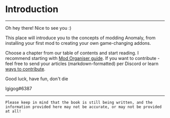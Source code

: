 # Introduction

___

Oh hey there! Nice to see you :)

This place will introduce you to the concepts of modding Anomaly, from installing your first mod to creating your own game-changing addons.

Choose a chapter from our table of contents and start reading. I recommend starting with [Mod Organiser guide](tutorials/getting-started/installing-mo2.md). If you want to contribute - feel free to send your articles (markdown-formatted) per Discord or learn [ways to contribute](meta/contributing/index.html).

Good luck, have fun, don't die

Igigog#6387

___

```admonish warning
Please keep in mind that the book is still being written, and the information provided here may not be accurate, or may not be provided at all!
```
